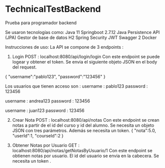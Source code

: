 # TechnicalTestBackend
Prueba para programador backend

Se usaron tecnologías como:
Java 11
Springboot 2.7.12
Java Persistence API (JPA)
Gestor de base de datos H2
Spring Security
JWT
Swagger 2
Docker

Instrucciones de uso: 
La API se compone de 3 endpoints : 

1.	Login
POST :  localhost:8080/api/login/login 
 	Con este endpoint se puede logear y obtener el token. Se envia el siguiente objeto JSON en el body del request.
  
  {
    "username":"pablo123",
    "password":"123456"
  }
  
  Los usuarios que tienen acceso son : 
  username : pablo123
  password : 123456
  
  username : andrea123
  password : 123456  
  
  username : juan123
  password : 123456   
  
2.	Crear Nota
POST : localhost:8080/api/notas
Con este endpoint se crean notas a partir de el id del curso y id del alumno. Se necesita un objeto JSON con tres parámetros. Además se necesita un token.
{
    "nota":5.0,
    "userId":1,
    "courseId":2
}

3.	Obtener Notas por Usuario
GET : localhost:8080/api/notas/getNotasByUsuario/1
Con este endpoint se obtienen notas por usuario. El id del usuario se envia en la cabecera. Se necesita un token .

